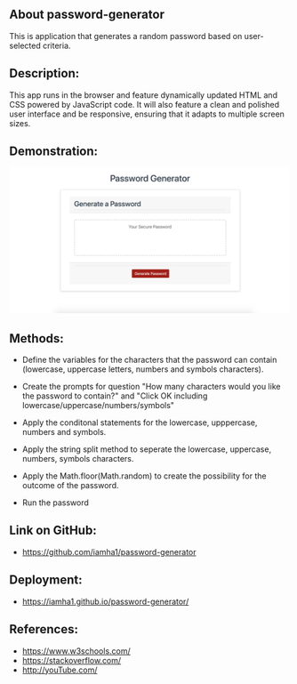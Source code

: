 ## About password-generator

This is application that generates a random password based on user-selected criteria. 


## Description:

This app runs in the browser and feature dynamically updated HTML and CSS powered by  JavaScript code. It will also feature a clean and polished user interface and be responsive, ensuring that it adapts to multiple screen sizes.

## Demonstration:
![sharkFin](Assets/password-generator-project.jpg)

## Methods:

* Define the variables for the characters that the password can contain (lowercase, uppercase letters, numbers and symbols characters).

* Create the prompts for question "How many characters would you like the password to contain?" and "Click OK including lowercase/uppercase/numbers/symbols"

* Apply the conditonal statements for the lowercase, upppercase, numbers and symbols.

* Apply the string split method to seperate the lowercase, uppercase, numbers, symbols characters.

* Apply the Math.floor(Math.random) to create the possibility for the outcome of the password.

* Run the password

## Link on GitHub:

- https://github.com/iamha1/password-generator

## Deployment:

- https://iamha1.github.io/password-generator/

## References: 

- https://www.w3schools.com/ 
- https://stackoverflow.com/
- http://youTube.com/ 